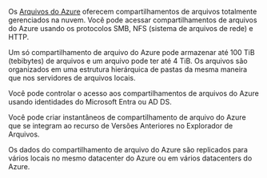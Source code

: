 Os [Arquivos do Azure](https://learn.microsoft.com/pt-br/azure/storage/files/storage-files-introduction) oferecem compartilhamentos de arquivos totalmente gerenciados na nuvem. Você pode acessar compartilhamentos de arquivos do Azure usando os protocolos SMB, NFS (sistema de arquivos de rede) e HTTP.

Um só compartilhamento de arquivo do Azure pode armazenar até 100 TiB (tebibytes) de arquivos e um arquivo pode ter até 4 TiB. Os arquivos são organizados em uma estrutura hierárquica de pastas da mesma maneira que nos servidores de arquivos locais.

Você pode controlar o acesso aos compartilhamentos de arquivos do Azure usando identidades do Microsoft Entra ou AD DS.

Você pode criar instantâneos de compartilhamento de arquivo do Azure que se integram ao recurso de Versões Anteriores no Explorador de Arquivos.

Os dados do compartilhamento de arquivo do Azure são replicados para vários locais no mesmo datacenter do Azure ou em vários datacenters do Azure.
